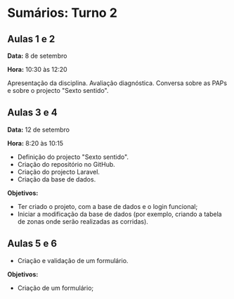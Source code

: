 # Sumários: Turno 2

## Aulas 1 e 2

**Data:** 8 de setembro

**Hora:** 10:30 às 12:20

Apresentação da disciplina.
Avaliação diagnóstica.
Conversa sobre as PAPs e sobre o projecto "Sexto sentido".

## Aulas 3 e 4

**Data:** 12 de setembro

**Hora:** 8:20 às 10:15

- Definição do projecto "Sexto sentido".
- Criação do repositório no GitHub.
- Criação do projecto Laravel.
- Criação da base de dados.

**Objetivos:**
- Ter criado o projeto, com a base de dados e o login funcional;
- Iniciar a modificação da base de dados (por exemplo, criando a tabela de zonas onde serão realizadas as corridas).

## Aulas 5 e 6

- Criação e validação de um formulário.

**Objetivos:**
- Criação de um formulário;